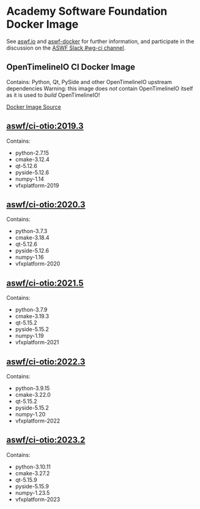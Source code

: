 <!--
Copyright (c) Contributors to the aswf-docker Project. All rights reserved.
SPDX-License-Identifier: Apache-2.0

Warning: this file is automatically generated from a template!
-->

# Academy Software Foundation Docker Image

See [aswf.io](https://aswf.io) and [aswf-docker](https://github.com/AcademySoftwareFoundation/aswf-docker)
for further information, and participate in the discussion on the
[ASWF Slack #wg-ci channel](https://academysoftwarefdn.slack.com/archives/C0169RX7MMK).

## OpenTimelineIO CI Docker Image

Contains: Python, Qt, PySide and other OpenTimelineIO upstream dependencies
Warning: this image does *not* contain OpenTimelineIO itself as it is used to *build* OpenTimelineIO!

[Docker Image Source](https://github.com/AcademySoftwareFoundation/aswf-docker/blob/master/ci-otio/Dockerfile)

## [aswf/ci-otio:2019.3](https://hub.docker.com/r/aswf/ci-otio/tags?page=1&name=2019.3)

Contains:
* python-2.7.15
* cmake-3.12.4
* qt-5.12.6
* pyside-5.12.6
* numpy-1.14
* vfxplatform-2019

## [aswf/ci-otio:2020.3](https://hub.docker.com/r/aswf/ci-otio/tags?page=1&name=2020.3)

Contains:
* python-3.7.3
* cmake-3.18.4
* qt-5.12.6
* pyside-5.12.6
* numpy-1.16
* vfxplatform-2020

## [aswf/ci-otio:2021.5](https://hub.docker.com/r/aswf/ci-otio/tags?page=1&name=2021.5)

Contains:
* python-3.7.9
* cmake-3.19.3
* qt-5.15.2
* pyside-5.15.2
* numpy-1.19
* vfxplatform-2021

## [aswf/ci-otio:2022.3](https://hub.docker.com/r/aswf/ci-otio/tags?page=1&name=2022.3)

Contains:
* python-3.9.15
* cmake-3.22.0
* qt-5.15.2
* pyside-5.15.2
* numpy-1.20
* vfxplatform-2022

## [aswf/ci-otio:2023.2](https://hub.docker.com/r/aswf/ci-otio/tags?page=1&name=2023.2)

Contains:
* python-3.10.11
* cmake-3.27.2
* qt-5.15.9
* pyside-5.15.9
* numpy-1.23.5
* vfxplatform-2023

